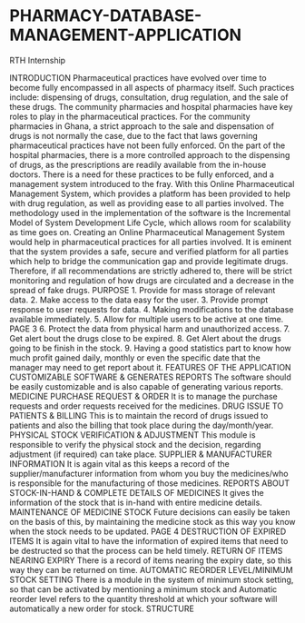 # PHARMACY-DATABASE-MANAGEMENT-APPLICATION
RTH Internship


INTRODUCTION Pharmaceutical practices have evolved over time to become fully encompassed in all aspects of pharmacy itself. Such practices include: dispensing of drugs, consultation, drug regulation, and the sale of these drugs. The community pharmacies and hospital pharmacies have key roles to play in the pharmaceutical practices. For the community pharmacies in Ghana, a strict approach to the sale and dispensation of drugs is not normally the case, due to the fact that laws governing pharmaceutical practices have not been fully enforced. On the part of the hospital pharmacies, there is a more controlled approach to the dispensing of drugs, as the prescriptions are readily available from the in-house doctors. There is a need for these practices to be fully enforced, and a management system introduced to the fray. With this Online Pharmaceutical Management System, which provides a platform has been provided to help with drug regulation, as well as providing ease to all parties involved. The methodology used in the implementation of the software is the Incremental Model of System Development Life Cycle, which allows room for scalability as time goes on. Creating an Online Pharmaceutical Management System would help in pharmaceutical practices for all parties involved. It is eminent that the system provides a safe, secure and verified platform for all parties which help to bridge the communication gap and provide legitimate drugs. Therefore, if all recommendations are strictly adhered to, there will be strict monitoring and regulation of how drugs are circulated and a decrease in the spread of fake drugs. 
PURPOSE 1. Provide for mass storage of relevant data. 2. Make access to the data easy for the user.  3. Provide prompt response to user requests for data.  4. Making modifications to the database available immediately. 5. Allow for multiple users to be active at one time.  
PAGE 3 
6. Protect the data from physical harm and unauthorized access.   7. Get alert bout the drugs close to be expired. 8. Get Alert about the drugs going to be finish in the stock.  9. Having a good statistics part to know how much profit gained daily, monthly or even the specific date that the manager may need to get report about it. 
FEATURES OF THE APPLICATION 
CUSTOMIZABLE SOFTWARE & GENERATES REPORTS  The software should be easily customizable and is also capable of generating various reports. 
MEDICINE PURCHASE REQUEST & ORDER It is to manage the purchase requests and order requests received for the medicines. 
DRUG ISSUE TO PATIENTS & BILLING This is to maintain the record of drugs issued to patients and also the billing that took place during the day/month/year. 
PHYSICAL STOCK VERIFICATION & ADJUSTMENT This module is responsible to verify the physical stock and the decision, regarding adjustment (if required) can take place. 
SUPPLIER & MANUFACTURER INFORMATION It is again vital as this keeps a record of the supplier/manufacturer information from whom you buy the medicines/who is responsible for the manufacturing of those medicines. 
REPORTS ABOUT STOCK-IN-HAND & COMPLETE DETAILS OF MEDICINES It gives the information of the stock that is in-hand with entire medicine details. 
MAINTENANCE OF MEDICINE STOCK Future decisions can easily be taken on the basis of this, by maintaining the medicine stock as this way you know when the stock needs to be updated. 
PAGE 4 
DESTRUCTION OF EXPIRED ITEMS It is again vital to have the information of expired items that need to be destructed so that the process can be held timely. 
RETURN OF ITEMS NEARING EXPIRY There is a record of items nearing the expiry date, so this way they can be returned on time. 
AUTOMATIC REORDER LEVEL/MINIMUM STOCK SETTING There is a module in the system of minimum stock setting, so that can be activated by mentioning a minimum stock and Automatic reorder level refers to the quantity threshold at which your software will automatically a new order for stock. 
STRUCTURE 
 
 
 
 
 
 
 
 
 
 
 
 
 
 
 
